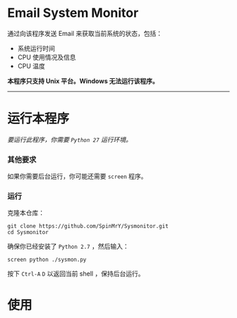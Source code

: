 # Email System Monitor

通过向该程序发送 Email 来获取当前系统的状态，包括：

- 系统运行时间
- CPU 使用情况及信息
- CPU 温度

**本程序只支持 Unix 平台。Windows 无法运行该程序。**

---
# 运行本程序

*要运行此程序，你需要 `Python 27` 运行环境。*    

### 其他要求

如果你需要后台运行，你可能还需要 `screen` 程序。

### 运行

克隆本仓库：
```
git clone https://github.com/SpinMrY/Sysmonitor.git
cd Sysmonitor
```
   
确保你已经安装了 `Python 2.7` ，然后输入：
```
screen python ./sysmon.py
```

按下 `Ctrl-A` `D` 以返回当前 shell ，保持后台运行。

# 使用

